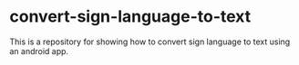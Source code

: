 # convert-sign-language-to-text
This is a repository for showing how to convert sign language to text
using an android app.
